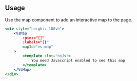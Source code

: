 ## Usage
Use the map component to add an interactive map to the page. 

```jsx
<div style="height: 100vh">
    <VsMap
        :pins="[]"
        :labels="{}"
        mapId="vs-map"
    >
        <template slot="noJs">
            You need Javascript enabled to see this map
        </template>
    </VsMap>
</div>
```
